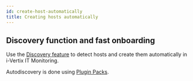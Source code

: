 ```yaml
---
id: create-host-automatically
title: Creating hosts automatically
---
```


## Discovery function and fast onboarding

Use the [Discovery feature](../discovery/description.mdx) to detect hosts and create them automatically in i-Vertix IT Monitoring. 

Autodiscovery is done using [Plugin Packs](../monitoring-basics/plugin-packs.md).
